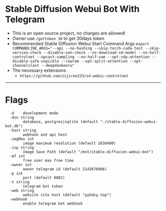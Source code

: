 # Stable Diffusion Webui Bot With Telegram

- This is an open source project, no charges are allowed!
- Owner use `/gettoken 30` to get 30days token
- Recommended Stable Diffusion Webui Start Command Args `export COMMANDLINE_ARGS="--api --no-hashing --skip-torch-cuda-test --skip-version-check --disable-nan-check --no-download-sd-model --no-half-controlnet --upcast-sampling --no-half-vae --opt-sdp-attention --disable-safe-unpickle --lowram --opt-split-attention --opt-channelslast --deepdanbooru"`
- The necessary extensions
  - `https://github.com/zijiren233/sd-webui-controlnet`

---

# Flags

```
  -d    development mode
  -dsn string
        database, postgres|sqlite (default "./stable-diffusion-webui-bot.db")
  -host string
        webhook and api host
  -imgMax int
        image maximum resolution (default 1638400)
  -isp string
        Image Save Path (default "/mnt/stable-diffusion-webui-bot")
  -mf int
        free user max free time
  -owner int
        owner telegram id (default 2143676086)
  -p int
        port (default 8082)
  -t string
        telegram bot token
  -web string
        website site host (default "pyhdxy.top")
  -webhook
        enable telegram bot webhook
```